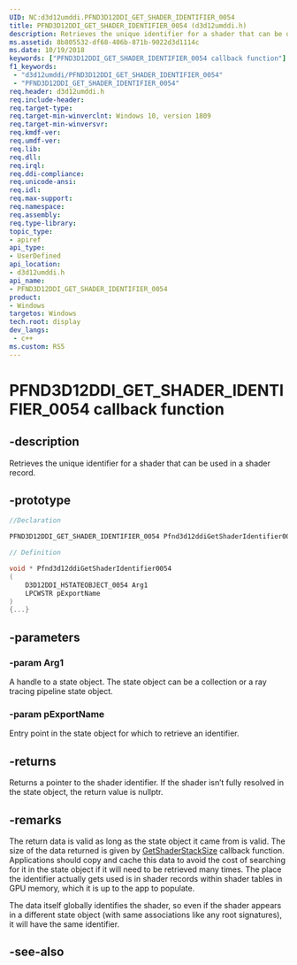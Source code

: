 ```yaml
---
UID: NC:d3d12umddi.PFND3D12DDI_GET_SHADER_IDENTIFIER_0054
title: PFND3D12DDI_GET_SHADER_IDENTIFIER_0054 (d3d12umddi.h)
description: Retrieves the unique identifier for a shader that can be used in a shader record.
ms.assetid: 8b805532-df68-406b-871b-9022d3d1114c
ms.date: 10/19/2018
keywords: ["PFND3D12DDI_GET_SHADER_IDENTIFIER_0054 callback function"]
f1_keywords:
 - "d3d12umddi/PFND3D12DDI_GET_SHADER_IDENTIFIER_0054"
 - "PFND3D12DDI_GET_SHADER_IDENTIFIER_0054"
req.header: d3d12umddi.h
req.include-header:
req.target-type:
req.target-min-winverclnt: Windows 10, version 1809
req.target-min-winversvr:
req.kmdf-ver:
req.umdf-ver:
req.lib:
req.dll:
req.irql: 
req.ddi-compliance:
req.unicode-ansi:
req.idl:
req.max-support:
req.namespace:
req.assembly:
req.type-library: 
topic_type: 
- apiref
api_type: 
- UserDefined
api_location: 
- d3d12umddi.h
api_name: 
- PFND3D12DDI_GET_SHADER_IDENTIFIER_0054
product:
- Windows
targetos: Windows
tech.root: display
dev_langs:
 - c++
ms.custom: RS5
---
```


# PFND3D12DDI_GET_SHADER_IDENTIFIER_0054 callback function

## -description

Retrieves the unique identifier for a shader that can be used in a shader record. 

## -prototype

```cpp
//Declaration

PFND3D12DDI_GET_SHADER_IDENTIFIER_0054 Pfnd3d12ddiGetShaderIdentifier0054; 

// Definition

void * Pfnd3d12ddiGetShaderIdentifier0054 
(
	D3D12DDI_HSTATEOBJECT_0054 Arg1
	LPCWSTR pExportName
)
{...}

```

## -parameters

### -param Arg1

A handle to a state object. The state object can be a collection or a ray tracing pipeline state object.

### -param pExportName

Entry point in the state object for which to retrieve an identifier.

## -returns

Returns a pointer to the shader identifier. If the shader isn’t fully resolved in the state object, the return value is nullptr.

## -remarks

The return data is valid as long as the state object it came from is valid. The size of the data returned is given by [GetShaderStackSize](nc-d3d12umddi-pfnd3d12ddi_get_shader_stack_size_0054.md) callback function. Applications should copy and cache this data to avoid the cost of searching for it in the state object if it will need to be retrieved many times. The place the identifier actually gets used is in shader records within shader tables in GPU memory, which it is up to the app to populate. 

The data itself globally identifies the shader, so even if the shader appears in a different state object (with same associations like any root signatures), it will have the same identifier.




## -see-also
